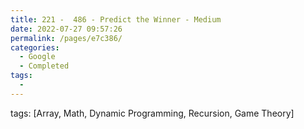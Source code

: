 ```yaml
---
title: 221 -  486 - Predict the Winner - Medium
date: 2022-07-27 09:57:26
permalink: /pages/e7c386/
categories:
  - Google
  - Completed
tags:
  - 
---
```

tags: [Array, Math, Dynamic Programming, Recursion, Game Theory]